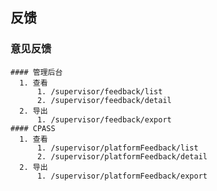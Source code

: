 ## 反馈
  ### 意见反馈
    #### 管理后台
      1. 查看
          1. /supervisor/feedback/list
          2. /supervisor/feedback/detail
      2. 导出
          1. /supervisor/feedback/export
    #### CPASS
      1. 查看
          1. /supervisor/platformFeedback/list
          2. /supervisor/platformFeedback/detail
      2. 导出
          1. /supervisor/platformFeedback/export
